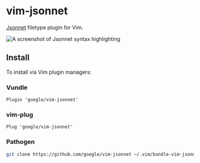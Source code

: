 vim-jsonnet
===========

[Jsonnet][jsonnet] filetype plugin for Vim.

[jsonnet]: http://google.github.io/jsonnet/doc/

![A screenshot of Jsonnet syntax highlighting](https://raw.githubusercontent.com/google/vim-jsonnet/master/jsonnet-screenshot.png)

Install
-------

To install via Vim plugin managers:

### Vundle

```viml
Plugin 'google/vim-jsonnet'
```

### vim-plug

```viml
Plug 'google/vim-jsonnet'
```

### Pathogen

```sh
git clone https://github.com/google/vim-jsonnet ~/.vim/bundle-vim-jsonnet
```
